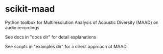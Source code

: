 # scikit-maad
Python toolbox for Multiresolution Analysis of Acoustic Diversity (MAAD) on audio recordings

See docs in "docs dir" for detail explanations

See scripts in "examples dir" for a direct approach of MAAD

